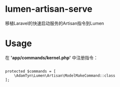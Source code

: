 # lumen-artisan-serve
移植Laravel的快速启动服务的Artisan指令到Lumen

# Usage
在 **'app/commands/kernel.php'** 中注册指令：
```  

protected $commands = [
	\AdamTyn\Lumen\Artisan\ModelMakeCommand::class
];
```
